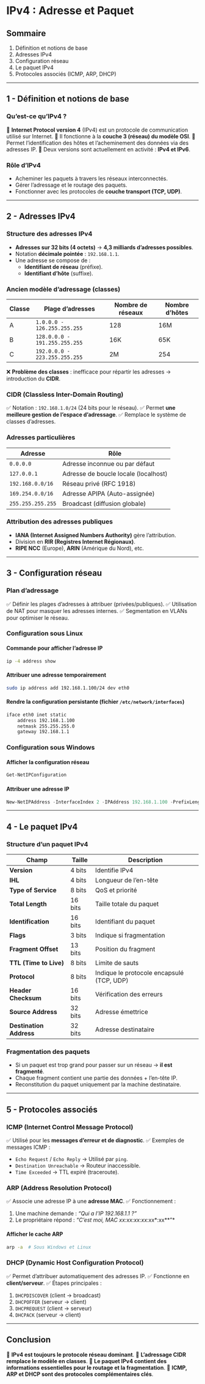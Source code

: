# IPv4 : Adresse et Paquet

## **Sommaire**

1. Définition et notions de base
2. Adresses IPv4
3. Configuration réseau
4. Le paquet IPv4
5. Protocoles associés (ICMP, ARP, DHCP)

---

## **1 - Définition et notions de base**

### **Qu’est-ce qu’IPv4 ?**

📌 **Internet Protocol version 4** (IPv4) est un protocole de communication utilisé sur Internet.
📌 Il fonctionne à la **couche 3 (réseau) du modèle OSI**.
📌 Permet l’identification des hôtes et l’acheminement des données via des adresses IP.
📌 Deux versions sont actuellement en activité : **IPv4 et IPv6**.

### **Rôle d’IPv4**

- Acheminer les paquets à travers les réseaux interconnectés.
- Gérer l’adressage et le routage des paquets.
- Fonctionner avec les protocoles de **couche transport (TCP, UDP)**.

---

## **2 - Adresses IPv4**

### **Structure des adresses IPv4**

- **Adresses sur 32 bits (4 octets)** → **4,3 milliards d’adresses possibles**.
- Notation **décimale pointée** : `192.168.1.1`.
- Une adresse se compose de :
  - **Identifiant de réseau** (préfixe).
  - **Identifiant d’hôte** (suffixe).

### **Ancien modèle d’adressage (classes)**

| Classe | Plage d’adresses              | Nombre de réseaux | Nombre d’hôtes |
| ------ | ----------------------------- | ----------------- | -------------- |
| A      | `1.0.0.0 - 126.255.255.255`   | 128               | 16M            |
| B      | `128.0.0.0 - 191.255.255.255` | 16K               | 65K            |
| C      | `192.0.0.0 - 223.255.255.255` | 2M                | 254            |

❌ **Problème des classes** : inefficace pour répartir les adresses → introduction du **CIDR**.

### **CIDR (Classless Inter-Domain Routing)**

✅ Notation : `192.168.1.0/24` (24 bits pour le réseau).
✅ Permet **une meilleure gestion de l’espace d’adressage**.
✅ Remplace le système de classes d’adresses.

### **Adresses particulières**

| Adresse           | Rôle                                 |
| ----------------- | ------------------------------------ |
| `0.0.0.0`         | Adresse inconnue ou par défaut       |
| `127.0.0.1`       | Adresse de boucle locale (localhost) |
| `192.168.0.0/16`  | Réseau privé (RFC 1918)              |
| `169.254.0.0/16`  | Adresse APIPA (Auto-assignée)        |
| `255.255.255.255` | Broadcast (diffusion globale)        |

### **Attribution des adresses publiques**

- **IANA (Internet Assigned Numbers Authority)** gère l’attribution.
- Division en **RIR (Registres Internet Régionaux)**.
- **RIPE NCC** (Europe), **ARIN** (Amérique du Nord), etc.

---

## **3 - Configuration réseau**

### **Plan d’adressage**

✅ Définir les plages d’adresses à attribuer (privées/publiques).
✅ Utilisation de NAT pour masquer les adresses internes.
✅ Segmentation en VLANs pour optimiser le réseau.

### **Configuration sous Linux**

#### **Commande pour afficher l’adresse IP**

```bash
ip -4 address show
```

#### **Attribuer une adresse temporairement**

```bash
sudo ip address add 192.168.1.100/24 dev eth0
```

#### **Rendre la configuration persistante** (fichier `/etc/network/interfaces`)

```bash
iface eth0 inet static
    address 192.168.1.100
    netmask 255.255.255.0
    gateway 192.168.1.1
```

### **Configuration sous Windows**

#### **Afficher la configuration réseau**

```powershell
Get-NetIPConfiguration
```

#### **Attribuer une adresse IP**

```powershell
New-NetIPAddress -InterfaceIndex 2 -IPAddress 192.168.1.100 -PrefixLength 24 -DefaultGateway 192.168.1.1
```

---

## **4 - Le paquet IPv4**

### **Structure d’un paquet IPv4**

| Champ                   | Taille  | Description                               |
| ----------------------- | ------- | ----------------------------------------- |
| **Version**             | 4 bits  | Identifie IPv4                            |
| **IHL**                 | 4 bits  | Longueur de l’en-tête                     |
| **Type of Service**     | 8 bits  | QoS et priorité                           |
| **Total Length**        | 16 bits | Taille totale du paquet                   |
| **Identification**      | 16 bits | Identifiant du paquet                     |
| **Flags**               | 3 bits  | Indique si fragmentation                  |
| **Fragment Offset**     | 13 bits | Position du fragment                      |
| **TTL (Time to Live)**  | 8 bits  | Limite de sauts                           |
| **Protocol**            | 8 bits  | Indique le protocole encapsulé (TCP, UDP) |
| **Header Checksum**     | 16 bits | Vérification des erreurs                  |
| **Source Address**      | 32 bits | Adresse émettrice                         |
| **Destination Address** | 32 bits | Adresse destinataire                      |

### **Fragmentation des paquets**

- Si un paquet est trop grand pour passer sur un réseau → **il est fragmenté**.
- Chaque fragment contient une partie des données + l’en-tête IP.
- Reconstitution du paquet uniquement par la machine destinataire.

---

## **5 - Protocoles associés**

### **ICMP (Internet Control Message Protocol)**

✅ Utilisé pour les **messages d’erreur et de diagnostic**.
✅ Exemples de messages ICMP :

- `Echo Request` / `Echo Reply` → Utilisé par `ping`.
- `Destination Unreachable` → Routeur inaccessible.
- `Time Exceeded` → TTL expiré (traceroute).

### **ARP (Address Resolution Protocol)**

✅ Associe une adresse IP à une **adresse MAC**.
✅ Fonctionnement :

1. Une machine demande : *“Qui a l’IP 192.168.1.1 ?”*
2. Le propriétaire répond : *“C’est moi, MAC xx\:xx\:xx\:xx\:xx**:xx**”*

#### **Afficher le cache ARP**

```bash
arp -a  # Sous Windows et Linux
```

### **DHCP (Dynamic Host Configuration Protocol)**

✅ Permet d’attribuer automatiquement des adresses IP.
✅ Fonctionne en **client/serveur**.
✅ Étapes principales :

1. `DHCPDISCOVER` (client → broadcast)
2. `DHCPOFFER` (serveur → client)
3. `DHCPREQUEST` (client → serveur)
4. `DHCPACK` (serveur → client)

---

## **Conclusion**

📌 **IPv4 est toujours le protocole réseau dominant**.
📌 **L’adressage CIDR remplace le modèle en classes**.
📌 **Le paquet IPv4 contient des informations essentielles pour le routage et la fragmentation**.
📌 **ICMP, ARP et DHCP sont des protocoles complémentaires clés**.



